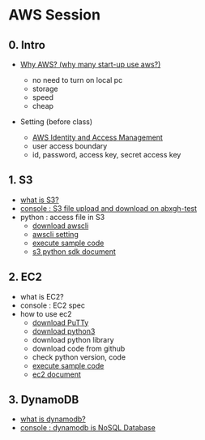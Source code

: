# AWS Session
## 0. Intro
- [Why AWS? (why many start-up use aws?)](https://aws.amazon.com/ko/)
    - no need to turn on local pc
    - storage
    - speed
    - cheap

- Setting (before class)
    - [AWS Identity and Access Management](https://docs.aws.amazon.com/ko_kr/IAM/latest/UserGuide/introduction.html)
    - user access boundary
    - id, password, access key, secret access key

## 1. S3
- [what is S3?](https://docs.aws.amazon.com/ko_kr/AmazonS3/latest/dev/Welcome.html)
- [console : S3 file upload and download on abxgh-test](https://s3.console.aws.amazon.com/s3/home?region=ap-northeast-2)
- python : access file in S3
    - [download awscli](https://docs.aws.amazon.com/ko_kr/cli/latest/userguide/install-windows.html)
    - [awscli setting](https://github.com/ojin0611/Amazon)
    - [execute sample code](https://github.com/abxgh/edu_aws/tree/master/s3)
    - [s3 python sdk document](https://boto3.amazonaws.com/v1/documentation/api/latest/reference/services/s3.html)


## 2. EC2
- what is EC2?
- console : EC2 spec
- how to use ec2
    - [download PuTTy](https://docs.aws.amazon.com/ko_kr/AWSEC2/latest/UserGuide/putty.html)
    - [download python3](https://github.com/ojin0611/Amazon/tree/master/EC2) 
    - download python library
    - download code from github
    - check python version, code
    - [execute sample code](https://github.com/abxgh/edu_aws/tree/master/s3)
    - [ec2 document](https://github.com/ojin0611/Amazon/tree/master/EC2)

## 3. DynamoDB
- [what is dynamodb?](https://aws.amazon.com/ko/dynamodb/)
- [console : dynamodb is NoSQL Database](https://ap-northeast-2.console.aws.amazon.com/dynamodb/home?region=ap-northeast-2#gettingStarted:)
